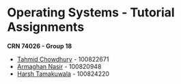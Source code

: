 # Operating Systems - Tutorial Assignments
**CRN 74026 - Group 18**
- [Tahmid Chowdhury](https://github.com/tahmid-chowdhury) - 100822671
- [Armaghan Nasir](https://github.com/Armaghan180) - 100820948
- [Harsh Tamakuwala](https://github.com/Harsh-0214) - 100824220
